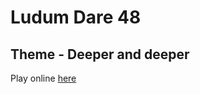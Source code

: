 # Ludum Dare 48

## Theme - Deeper and deeper

Play online [here](https://b-kelly.github.io/ludum-dare-48/)
